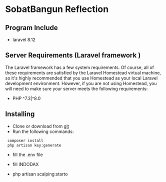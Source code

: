 SobatBangun Reflection
===========

Program Include 
-------------------------
* laravel  8.12

Server Requirements (Laravel framework )
-------------------------
The Laravel framework has a few system requirements. Of course, all of these requirements are satisfied by the Laravel Homestead virtual machine, so it's highly recommended that you use Homestead as your local Laravel development environment.
However, if you are not using Homestead, you will need to make sure your server meets the following requirements:

* PHP ^7.3|^8.0
    

Installing   
-------------------------
* Clone or download from [git](https://github.com/yughoz/indodax-scalping)
* Run the following commands:
```bash
 composer install
 php artisan key:generate
```
* fill the .env file
* fill INDODAX

* php artisan scalping:starto
